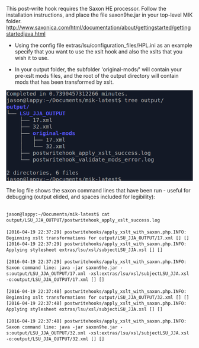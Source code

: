 This post-write hook requires the Saxon HE processor. Follow the installation instructions, and place the file saxon9he.jar in your top-level MIK folder. http://www.saxonica.com/html/documentation/about/gettingstarted/gettingstartedjava.html

* Using the config file extras/lsu/configuration_files/HPL.ini as an example specify that you want to use the xslt hook and also the xslts that you wish it to use.

* In your output folder, the subfolder 'original-mods/' will contain your pre-xslt mods files, and the root of the output directory will contain mods that has been transformed by xslt.

![Tree Output](../../lsu/tree.png)

The log file shows the saxon command lines that have been run - useful for debugging (output elided, and spaces included for legibility):

~~~

jason@lappy:~/Documents/mik-latest$ cat output/LSU_JJA_OUTPUT/postwritehook_apply_xslt_success.log 

[2016-04-19 22:37:29] postwritehooks/apply_xslt_with_saxon.php.INFO: Beginning xslt transformations for output/LSU_JJA_OUTPUT/17.xml [] []
[2016-04-19 22:37:29] postwritehooks/apply_xslt_with_saxon.php.INFO: Applying stylesheet extras/lsu/xsl/subjectLSU_JJA.xsl [] []

[2016-04-19 22:37:29] postwritehooks/apply_xslt_with_saxon.php.INFO: Saxon command line: java -jar saxon9he.jar -s:output/LSU_JJA_OUTPUT/17.xml -xsl:extras/lsu/xsl/subjectLSU_JJA.xsl  -o:output/LSU_JJA_OUTPUT/17.xml [] []

[2016-04-19 22:37:48] postwritehooks/apply_xslt_with_saxon.php.INFO: Beginning xslt transformations for output/LSU_JJA_OUTPUT/32.xml [] []
[2016-04-19 22:37:48] postwritehooks/apply_xslt_with_saxon.php.INFO: Applying stylesheet extras/lsu/xsl/subjectLSU_JJA.xsl [] []

[2016-04-19 22:37:48] postwritehooks/apply_xslt_with_saxon.php.INFO: Saxon command line: java -jar saxon9he.jar -s:output/LSU_JJA_OUTPUT/32.xml -xsl:extras/lsu/xsl/subjectLSU_JJA.xsl  -o:output/LSU_JJA_OUTPUT/32.xml [] []

~~~

